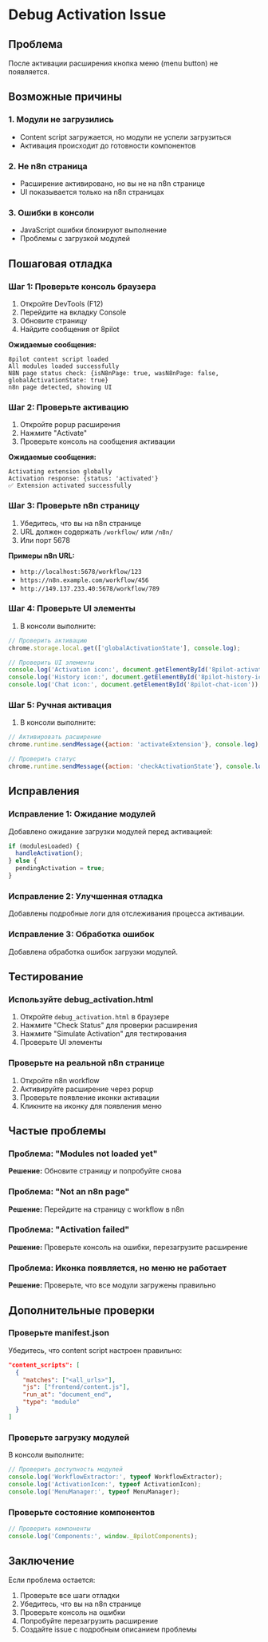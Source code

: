 # Debug Activation Issue

## Проблема
После активации расширения кнопка меню (menu button) не появляется.

## Возможные причины

### 1. Модули не загрузились
- Content script загружается, но модули не успели загрузиться
- Активация происходит до готовности компонентов

### 2. Не n8n страница
- Расширение активировано, но вы не на n8n странице
- UI показывается только на n8n страницах

### 3. Ошибки в консоли
- JavaScript ошибки блокируют выполнение
- Проблемы с загрузкой модулей

## Пошаговая отладка

### Шаг 1: Проверьте консоль браузера
1. Откройте DevTools (F12)
2. Перейдите на вкладку Console
3. Обновите страницу
4. Найдите сообщения от 8pilot

**Ожидаемые сообщения:**
```
8pilot content script loaded
All modules loaded successfully
N8N page status check: {isN8nPage: true, wasN8nPage: false, globalActivationState: true}
n8n page detected, showing UI
```

### Шаг 2: Проверьте активацию
1. Откройте popup расширения
2. Нажмите "Activate"
3. Проверьте консоль на сообщения активации

**Ожидаемые сообщения:**
```
Activating extension globally
Activation response: {status: 'activated'}
✅ Extension activated successfully
```

### Шаг 3: Проверьте n8n страницу
1. Убедитесь, что вы на n8n странице
2. URL должен содержать `/workflow/` или `/n8n/`
3. Или порт 5678

**Примеры n8n URL:**
- `http://localhost:5678/workflow/123`
- `https://n8n.example.com/workflow/456`
- `http://149.137.233.40:5678/workflow/789`

### Шаг 4: Проверьте UI элементы
1. В консоли выполните:
```javascript
// Проверить активацию
chrome.storage.local.get(['globalActivationState'], console.log);

// Проверить UI элементы
console.log('Activation icon:', document.getElementById('8pilot-activation-icon'));
console.log('History icon:', document.getElementById('8pilot-history-icon'));
console.log('Chat icon:', document.getElementById('8pilot-chat-icon'));
```

### Шаг 5: Ручная активация
1. В консоли выполните:
```javascript
// Активировать расширение
chrome.runtime.sendMessage({action: 'activateExtension'}, console.log);

// Проверить статус
chrome.runtime.sendMessage({action: 'checkActivationState'}, console.log);
```

## Исправления

### Исправление 1: Ожидание модулей
Добавлено ожидание загрузки модулей перед активацией:
```javascript
if (modulesLoaded) {
  handleActivation();
} else {
  pendingActivation = true;
}
```

### Исправление 2: Улучшенная отладка
Добавлены подробные логи для отслеживания процесса активации.

### Исправление 3: Обработка ошибок
Добавлена обработка ошибок загрузки модулей.

## Тестирование

### Используйте debug_activation.html
1. Откройте `debug_activation.html` в браузере
2. Нажмите "Check Status" для проверки расширения
3. Нажмите "Simulate Activation" для тестирования
4. Проверьте UI элементы

### Проверьте на реальной n8n странице
1. Откройте n8n workflow
2. Активируйте расширение через popup
3. Проверьте появление иконки активации
4. Кликните на иконку для появления меню

## Частые проблемы

### Проблема: "Modules not loaded yet"
**Решение:** Обновите страницу и попробуйте снова

### Проблема: "Not an n8n page"
**Решение:** Перейдите на страницу с workflow в n8n

### Проблема: "Activation failed"
**Решение:** Проверьте консоль на ошибки, перезагрузите расширение

### Проблема: Иконка появляется, но меню не работает
**Решение:** Проверьте, что все модули загружены правильно

## Дополнительные проверки

### Проверьте manifest.json
Убедитесь, что content script настроен правильно:
```json
"content_scripts": [
  {
    "matches": ["<all_urls>"],
    "js": ["frontend/content.js"],
    "run_at": "document_end",
    "type": "module"
  }
]
```

### Проверьте загрузку модулей
В консоли выполните:
```javascript
// Проверить доступность модулей
console.log('WorkflowExtractor:', typeof WorkflowExtractor);
console.log('ActivationIcon:', typeof ActivationIcon);
console.log('MenuManager:', typeof MenuManager);
```

### Проверьте состояние компонентов
```javascript
// Проверить компоненты
console.log('Components:', window._8pilotComponents);
```

## Заключение

Если проблема остается:
1. Проверьте все шаги отладки
2. Убедитесь, что вы на n8n странице
3. Проверьте консоль на ошибки
4. Попробуйте перезагрузить расширение
5. Создайте issue с подробным описанием проблемы
